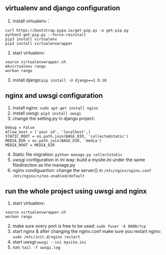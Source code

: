 ## virtualenv and django configuration
1. install virtualenv：
```
curl https://bootstrap.pypa.io/get-pip.py -o get-pip.py
python3 get-pip.py --force-reinstall
pip3 install virtualenv
pip3 install virtualenvwrapper
```
2. start virtualenv:
```
source virtualenvwrapper.sh
mkvirtualenv rango
workon rango
```
3. install django:`pip install -U django==1.9.10` 
## nginx and uwsgi configuration
1. install nginx: `sudo apt-get install nginx`
2. install uwsgi: `pip3 install uwsgi`
3. change the setting.py in django project:
  ```
  Debug = False
  Allow_host = ['your id', 'localhost',]
  STATIC_ROOT = os.path.join(BASE_DIR, 'collectedstatic')
  MEDIA_DIR = os.path.join(BASE_DIR, 'media')
  MEDIA_ROOT = MEDIA_DIR
  ```
4. Static file migration: `python manage.py collectstatic`
5. uwsgi configuration in ini way: build a mysite.ini under the same filedirection as the manage.py
6. nginx condiguartion: change the server{} in `/etc/nginx/nginx.conf ` `/etc/nginx/sites-enabled/default `
## run the whole project using uwsgi and nginx
1. start virtualenv:
```
source virtualenvwrapper.sh
workon rango
```
2. make sure every port is free to be used: `sudo fuser -k 8000/tcp`
3. start nginx & after changing the nginx.conf make sure you restart nginx: `sudo /etc/init.d/nginx restart`
4. start uwsgi:`uwsgi --ini mysite.ini`
5. run: `tail -f uwsgi.log`
